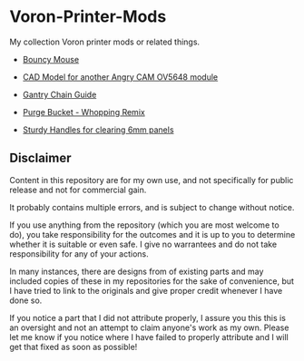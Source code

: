 # Voron-Printer-Mods
My collection Voron printer mods or related things.


* [Bouncy Mouse](./Bouncy-Mouse)

* [CAD Model for another Angry CAM OV5648 module](./AngryCAM-OV5648-A)

* [Gantry Chain Guide](./Gantry-Chain-Guide)

* [Purge Bucket - Whopping Remix](./Purge-Bucket-Fermio-On-Kinematic)

* [Sturdy Handles for clearing 6mm panels](./Sturdy-Handles)


## Disclaimer
Content in this repository are for my own use, and not specifically for public release and not for commercial gain. 

It probably contains multiple errors, and is subject to change without notice. 

If you use anything from the repository (which you are most welcome to do), you take responsibility for the outcomes and it is up to you to determine whether it is suitable or even safe. I give no warrantees and do not take responsibility for any of your actions.

In many instances, there are designs from of existing parts and may included copies of these in my repositories for the sake of convenience, but I have tried to link to the originals and give proper credit whenever I have done so. 

If you notice a part that I did not attribute properly, I assure you this this is an oversight and not an attempt to claim anyone's work as my own. Please let me know if you notice where I have failed to properly attribute and I will get that fixed as soon as possible!